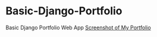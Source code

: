 # Basic-Django-Portfolio
Basic Django Portfolio Web App
[Screenshot of My Portfolio](https://raw.githubusercontent.com/heynavneet/Basic-Django-Portfolio/master/sc/Screenshot.png)
